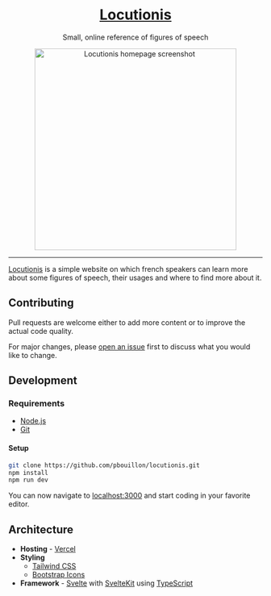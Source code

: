 <h1 align="center">
  <a href="https://locutionis.vercel.app/">Locutionis</a>
</h1>

<p align="center">
    Small, online reference of figures of speech
</p>

<div align="center">
  <img
    alt="Locutionis homepage screenshot"
    src="https://user-images.githubusercontent.com/22640284/158055918-2573173e-8eac-440f-ad5b-8fcd111f6224.png"
    style="height: 400px;"/>
</div>

<hr />

[Locutionis](https://locutionis.vercel.app/) is a simple website on which french speakers can learn more about some figures of speech, their usages and where to find more about it.

## Contributing

Pull requests are welcome either to add more content or to improve the actual code quality.

For major changes, please [open an issue](https://github.com/pBouillon/locutionis/issues/new) first to discuss what you would like to change.

## Development

### Requirements

- [Node.js](https://nodejs.org/en/)
- [Git](https://git-scm.com/)

#### Setup

```bash
git clone https://github.com/pbouillon/locutionis.git
npm install
npm run dev
```

You can now navigate to [localhost:3000](http://localhost:3000/) and start coding in your favorite editor.

## Architecture

- **Hosting** - [Vercel](https://vercel.com/)
- **Styling**
  - [Tailwind CSS](https://tailwindcss.com/)
  - [Bootstrap Icons](https://icons.getbootstrap.com/)
- **Framework** - [Svelte](svelte.dev/) with [SvelteKit](https://kit.svelte.dev/) using [TypeScript](https://www.typescriptlang.org/)
